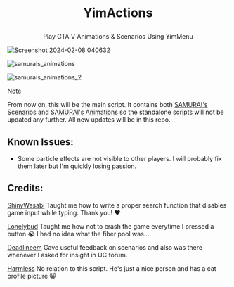# <p align="center"> YimActions </p>
<p align="center"> Play GTA V Animations &amp; Scenarios Using YimMenu </p>

![Screenshot 2024-02-08 040632](https://github.com/xesdoog/YimActions/assets/66764345/9bdde22d-0efa-4d6c-8385-6c0be1d79a99)

![samurais_animations](https://github.com/xesdoog/YimActions/assets/66764345/3c6b346f-ad66-4c9e-a840-761208fa5a0c)

![samurais_animations_2](https://github.com/xesdoog/YimActions/assets/66764345/439973c5-b3ec-435d-92b5-f09245c7138a)

> [!NOTE]
> From now on, this will be the main script. It contains both [SAMURAI's Scenarios](https://github.com/YimMenu-Lua/SAMURAI-Scenarios) and [SAMURAI's Animations](https://github.com/YimMenu-Lua/SAMURAI-Animations) so the standalone scripts will not be updated any further. All new updates will be in this repo.

## Known Issues:

- Some particle effects are not visible to other players. I will probably fix them later but I'm quickly losing passion.

## Credits:

[ShinyWasabi](https://github.com/ShinyWasabi) 
Taught me how to write a proper search function that disables game input while typing. Thank you! ❤️

[Lonelybud](https://github.com/lonelybud) 
Taught me how not to crash the game everytime I pressed a button 😭 I had no idea what the fiber pool was...

[Deadlineem](https://github.com/deadlineem) Gave useful feedback on scenarios and also was there whenever I asked for insight in UC forum.

[Harmless](https://github.com/Harmless05) 
No relation to this script. He's just a nice person and has a cat profile picture 😸
